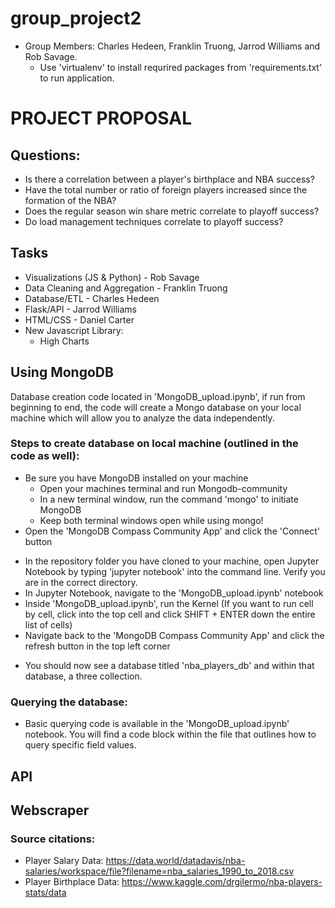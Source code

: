 # group_project2
* Group Members: Charles Hedeen, Franklin Truong, Jarrod Williams and Rob Savage.
    * Use 'virtualenv' to install requrired packages from 'requirements.txt' to run application.

# PROJECT PROPOSAL

## Questions:

* Is there a correlation between a player's birthplace and NBA success?
* Have the total number or ratio of foreign players increased since the formation of the NBA?
* Does the regular season win share metric correlate to playoff success?
* Do load management techniques correlate to playoff success?

## Tasks

* Visualizations (JS & Python) - Rob Savage
* Data Cleaning and Aggregation - Franklin Truong
* Database/ETL - Charles Hedeen
* Flask/API - Jarrod Williams
* HTML/CSS - Daniel Carter
* New Javascript Library:
  * High Charts

## Using MongoDB

Database creation code located in 'MongoDB_upload.ipynb', if run from beginning to end, the code will create a Mongo database on your local machine which will allow you to analyze the data independently.

### Steps to create database on local machine (outlined in the code as well):
* Be sure you have MongoDB installed on your machine
  * Open your machines terminal and run Mongodb-community
  * In a new terminal window, run the command 'mongo' to initiate MongoDB
  * Keep both terminal windows open while using mongo!
* Open the 'MongoDB Compass Community App' and click the 'Connect' button
<!-- ![MongoDB Compass Community App Home Page](/Readme_files/Images/MongoDB_Home_Screen.png) -->
* In the repository folder you have cloned to your machine, open Jupyter Notebook by typing 'jupyter notebook' into the command line. Verify you are in the correct directory.
* In Jupyter Notebook, navigate to the 'MongoDB_upload.ipynb' notebook
* Inside 'MongoDB_upload.ipynb', run the Kernel (If you want to run cell by cell, click into the top cell and click SHIFT + ENTER down the entire list of cells)
* Navigate back to the 'MongoDB Compass Community App' and click the refresh button in the top left corner
<!-- ![Refresh DB List](/Readme_files/Images/Refresh_DB_List.png) -->
* You should now see a database titled 'nba_players_db' and within that database, a three collection.
<!-- ![Final Data Display](/Readme_files/Images/Final_Data_Display.png) -->

### Querying the database:
* Basic querying code is available in the 'MongoDB_upload.ipynb' notebook. You will find a code block within the file that outlines how to query specific field values.

## API

## Webscraper

### Source citations:
* Player Salary Data:
  https://data.world/datadavis/nba-salaries/workspace/file?filename=nba_salaries_1990_to_2018.csv 
* Player Birthplace Data:
  https://www.kaggle.com/drgilermo/nba-players-stats/data 